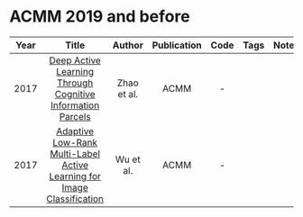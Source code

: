 # ACMM 2019 and before

| Year |                                                          Title                                                           |   Author    | Publication | Code | Tags | Notes |
|:----:|:------------------------------------------------------------------------------------------------------------------------:|:-----------:|:-----------:|:----:|:----:|:-----:|
| 2017 |       [Deep Active Learning Through Cognitive Information Parcels](https://dl.acm.org/doi/10.1145/3123266.3123337)       | Zhao et al. |    ACMM     |  -   |      |       |
| 2017 | [Adaptive Low-Rank Multi-Label Active Learning for Image Classification](https://dl.acm.org/doi/10.1145/3123266.3123388) |  Wu et al.  |    ACMM     |  -   |      |       |
